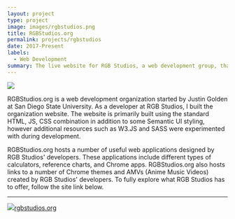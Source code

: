```yaml
---
layout: project
type: project
image: images/rgbstudios.png
title: RGBStudios.org
permalink: projects/rgbstudios
date: 2017-Present
labels:
  - Web Development
summary: The live website for RGB Studios, a web development group, that hosts its web applications and other projects.
---
```


<img class="ui image" src="{{ site.baseurl }}/images/rgbstudios-home.png">

RGBStudios.org is a web development organization started by Justin Golden at San Diego State University. As a developer at RGB Studios, I built the organization website. The website is primarily built using the standard HTML, JS, CSS combination in addition to some Semantic UI styling, however additional resources such as W3.JS and SASS were experimented with during development.

RGBStudios.org hosts a number of useful web applications designed by RGB Studios' developers. These applications include different types of calculators, reference charts, and Chrome apps. RGBStudios.org also hosts links to a number of Chrome themes and AMVs (Anime Music Videos) created by RGB Studios' developers. To fully explore what RGB Studios has to offer, follow the site link below.

<hr>
<a href="http://rgbstudios.org/" target="_blank"><img class="ui avatar image" src="{{ site.baseurl }}/images/rgbstudios.png">rgbstudios.org</a>